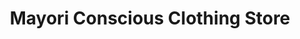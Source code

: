 ---
title: "Mayori Conscious Clothing Store"
url: /new-delhi/mayori-conscious-clothing-store/
shop: Kleidung
---